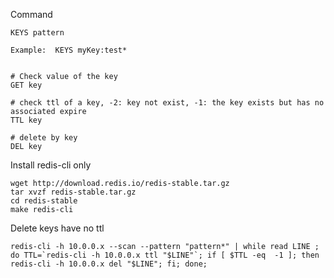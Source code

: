 Command

    KEYS pattern
    
    Example:  KEYS myKey:test*

    
    # Check value of the key
    GET key

    # check ttl of a key, -2: key not exist, -1: the key exists but has no associated expire
    TTL key
    
    # delete by key
    DEL key
    
    
    
Install redis-cli only

    wget http://download.redis.io/redis-stable.tar.gz
    tar xvzf redis-stable.tar.gz
    cd redis-stable
    make redis-cli
    

Delete keys have no ttl

    redis-cli -h 10.0.0.x --scan --pattern "pattern*" | while read LINE ; do TTL=`redis-cli -h 10.0.0.x ttl "$LINE"`; if [ $TTL -eq  -1 ]; then redis-cli -h 10.0.0.x del "$LINE"; fi; done;

